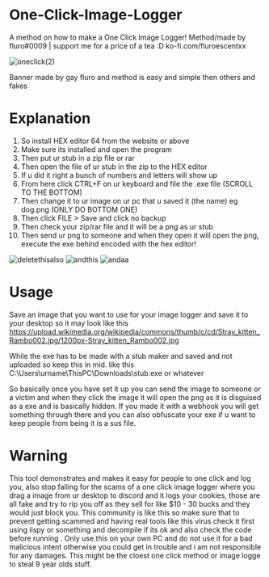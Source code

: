 # One-Click-Image-Logger
A method on how to make a One Click Image Logger!
Method/made by fluro#0009 | support me for a price of a tea :D ko-fi.com/fluroescentxx

![oneclick(2)](https://user-images.githubusercontent.com/95067718/162579787-a5937583-eda3-4c42-9600-14b701acbb40.jpg)

Banner made by gay fluro and method is easy and simple then others and fakes

# Explanation
1. So install HEX editor 64 from the website or above
2. Make sure its installed and open the program
3. Then put ur stub in a zip file or rar
4. Then open the file of ur stub in the zip to the HEX editor
5. If u did it right a bunch of numbers and letters will show up
6. From here click CTRL+F on ur keyboard and file the .exe file (SCROLL TO THE BOTTOM)
7. Then change it to ur image on ur pc that u saved it (the name) eg dog.png (ONLY DO BOTTOM ONE)
8. Then click FILE > Save and click no backup
9. Then check your zip/rar file and it will be a png as ur stub
10. Then send ur png to someone and when they open it will open the png, execute the exe behind encoded with the hex editor!

![deletethisalso](https://user-images.githubusercontent.com/95067718/162580137-f22f3e71-0b46-4467-b6e4-66d3ee51d7b7.jpeg)
![andthis](https://user-images.githubusercontent.com/95067718/162580139-a9f6c253-46da-40bf-9b5e-e90ce4d4097a.jpeg)
![andaa](https://user-images.githubusercontent.com/95067718/162580142-7007ab12-13b7-43ca-aefb-b38f23174c2c.jpeg)



# Usage
Save an image that you want to use for your image logger and save it to your desktop so it may look like this
https://upload.wikimedia.org/wikipedia/commons/thumb/c/cd/Stray_kitten_Rambo002.jpg/1200px-Stray_kitten_Rambo002.jpg

While the exe has to be made with a stub maker and saved and not uploaded so keep this in mid. like this
C:\Users\urname\ThisPC\Downloads\stub.exe or whatever

So basically once you have set it up you can send the image to someone or a victim and when they click the image it will open the png as it is disguised as a exe and is basically hidden. If you made it with a webhook you will get something through there and you can also obfuscate your exe if u want to keep people from being it is  a sus file.

# Warning 

This tool demonstrates and makes it easy for people to one click and log you, also stop falling for the scams of a one click image logger where you drag a image from ur desktop to discord and it logs your cookies, those are all fake and try to rip you off as they sell for like $10 - 30 bucks and they would just block you. This community is like this so make sure that to prevent getting scammed and having real tools like this virus check it first using ilspy or something and decompile if its ok and also check the code before running . Only use this on your own PC and do not use it for a bad malicious intent otherwise you could get in trouble and i am not responsible for any damages. This might be the cloest one click method or image logge to steal 9 year olds stuff.
